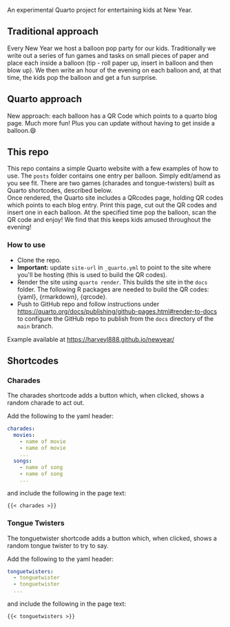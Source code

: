 An experimental Quarto project for entertaining kids at New Year.  

## Traditional approach

Every New Year we host a balloon pop party for our kids.  Traditionally we write out a series of fun games and tasks on small pieces of paper and place each inside a balloon (tip - roll paper up, insert in balloon and then blow up).  We then write an hour of the evening on each balloon and, at that time, the kids pop the balloon and get a fun surprise.

## Quarto approach

New approach: each balloon has a QR Code which points to a quarto blog page.  Much more fun!  Plus you can update without having to get inside a balloon.😄 

## This repo

This repo contains a simple Quarto website with a few examples of how to use.  The `posts` folder contains one entry per balloon.  Simply edit/amend as you see fit.  There are two games (charades and tongue-twisters) built as Quarto shortcodes, described below.  
Once rendered, the Quarto site includes a QRcodes page, holding QR codes which points to each blog entry.  Print this page, cut out the QR codes and insert one in each balloon.  At the specified time pop the balloon, scan the QR code and enjoy!  We find that this keeps kids amused throughout the evening!

### How to use

-  Clone the repo.
-  **Important:** update `site-url` in `_quarto.yml` to point to the site where you'll be hosting (this is used to build the QR codes).
-  Render the site using `quarto render`.  This builds the site in the `docs` folder.  The following R packages are needed to build the QR codes: {yaml}, {rmarkdown}, {qrcode}.
-  Push to GitHub repo and follow instructions under https://quarto.org/docs/publishing/github-pages.html#render-to-docs to configure the GitHub repo to publish from the `docs` directory of the `main` branch.

Example available at https://harveyl888.github.io/newyear/


## Shortcodes

### Charades
The charades shortcode adds a button which, when clicked, shows a random charade to act out.

Add the following to the yaml header:
```yaml
charades:
  movies:
    - name of movie
    - name of movie
    ...
  songs:
    - name of song
    - name of song
    ...
```

and include the following in the page text:

```
{{< charades >}}
```

### Tongue Twisters
The tonguetwister shortcode adds a button which, when clicked, shows a random tongue twister to try to say.

Add the following to the yaml header:
```yaml
tonguetwisters:
  - tonguetwister
  - tonguetwister
  ...
```

and include the following in the page text:

```
{{< tonguetwisters >}}
```
